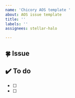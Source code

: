 ```yaml
---
name: 'Chicory AOS template '
about: AOS issue template
title: ''
labels: ''
assignees: stellar-halo

---
```


## 🍀 Issue


## ✔️ To do

- [ ]  
- [ ]
